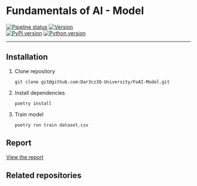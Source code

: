 # Fundamentals of AI - Model

[![Pipeline status](https://github.com/Dar3cz3Q-University/FoAI-Model/actions/workflows/ci.yml/badge.svg)](https://github.com/Dar3cz3Q-University/FoAI-Model/tree/master)
[![Version](https://img.shields.io/endpoint?url=https%3A%2F%2Fdar3cz3q-university.github.io%2FFoAI-Model%2Fversion.json
)](https://github.com/Dar3cz3Q-University/FoAI-Model/tree/master)  
[![PyPI version](https://img.shields.io/pypi/v/cv-model)](https://pypi.org/project/cv-model/)
[![Python version](https://img.shields.io/pypi/pyversions/cv-model)](https://pypi.org/project/cv-model/)

---

## Installation

1. Clone repository
    ``` shell
    git clone git@github.com:Dar3cz3Q-University/FoAI-Model.git
    ```
2. Install dependencies
    ``` shell
    poetry install
    ```
3. Train model
    ``` shell
    poetry run train dataset.csv
    ```

## Report

[View the report](https://dar3cz3q-university.github.io/FoAI-Model/)

## Related repositories
